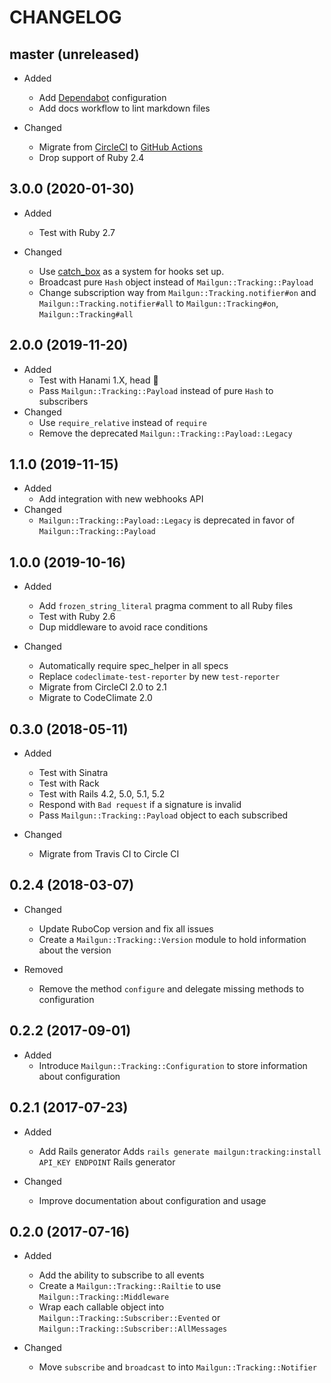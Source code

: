 # CHANGELOG

## master (unreleased)

* Added
  * Add [Dependabot](https://dependabot.com/) configuration
  * Add docs workflow to lint markdown files

* Changed
  * Migrate from [CircleCI](circleci.com) to [GitHub Actions](https://github.com/features/actions)
  * Drop support of Ruby 2.4

## 3.0.0 (2020-01-30)

* Added
  * Test with Ruby 2.7

* Changed
  * Use [catch_box](https://github.com/chubchenko/catch_box) as a system for hooks set up.
  * Broadcast pure `Hash` object instead of `Mailgun::Tracking::Payload`
  * Change subscription way from `Mailgun::Tracking.notifier#on` and `Mailgun::Tracking.notifier#all` to `Mailgun::Tracking#on`, `Mailgun::Tracking#all`

## 2.0.0 (2019-11-20)

* Added
  * Test with Hanami 1.X, head 🌸
  * Pass `Mailgun::Tracking::Payload` instead of pure `Hash` to subscribers
* Changed
  * Use `require_relative` instead of `require`
  * Remove the deprecated `Mailgun::Tracking::Payload::Legacy`

## 1.1.0 (2019-11-15)

* Added
  * Add integration with new webhooks API
* Changed
  * `Mailgun::Tracking::Payload::Legacy` is deprecated in favor of `Mailgun::Tracking::Payload`

## 1.0.0 (2019-10-16)

* Added
  * Add `frozen_string_literal` pragma comment to all Ruby files
  * Test with Ruby 2.6
  * Dup middleware to avoid race conditions

* Changed
  * Automatically require spec_helper in all specs
  * Replace `codeclimate-test-reporter` by new `test-reporter`
  * Migrate from CircleCI 2.0 to 2.1
  * Migrate to CodeClimate 2.0

## 0.3.0 (2018-05-11)

* Added
  * Test with Sinatra
  * Test with Rack
  * Test with Rails 4.2, 5.0, 5.1, 5.2
  * Respond with `Bad request` if a signature is invalid
  * Pass `Mailgun::Tracking::Payload` object to each subscribed

* Changed
  * Migrate from Travis CI to Circle CI

## 0.2.4 (2018-03-07)

* Changed
  * Update RuboCop version and fix all issues
  * Create a `Mailgun::Tracking::Version` module to hold information about the version

* Removed
  * Remove the method `configure` and delegate missing methods to configuration

## 0.2.2 (2017-09-01)

* Added
  * Introduce `Mailgun::Tracking::Configuration` to store information about configuration

## 0.2.1 (2017-07-23)

* Added
  * Add Rails generator
    Adds `rails generate mailgun:tracking:install API_KEY ENDPOINT` Rails generator

* Changed
  * Improve documentation about configuration and usage

## 0.2.0 (2017-07-16)

* Added
  * Add the ability to subscribe to all events
  * Create a `Mailgun::Tracking::Railtie` to use `Mailgun::Tracking::Middleware`
  * Wrap each callable object into `Mailgun::Tracking::Subscriber::Evented` or `Mailgun::Tracking::Subscriber::AllMessages`

* Changed
  * Move `subscribe` and `broadcast` to into `Mailgun::Tracking::Notifier`
